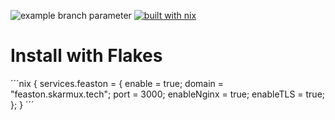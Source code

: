 ![example branch parameter](https://github.com/skarmux/feaston/actions/workflows/build.yml/badge.svg?branch=main)
[![built with nix](https://img.shields.io/static/v1?logo=nixos&logoColor=white&label=&message=Built%20with%20Nix&color=41439a)](https://builtwithnix.org)

# Install with Flakes

´´´nix
{
  services.feaston = {
    enable = true;
    domain = "feaston.skarmux.tech";
    port = 3000;
    enableNginx = true;
    enableTLS = true;
  };
}
´´´

